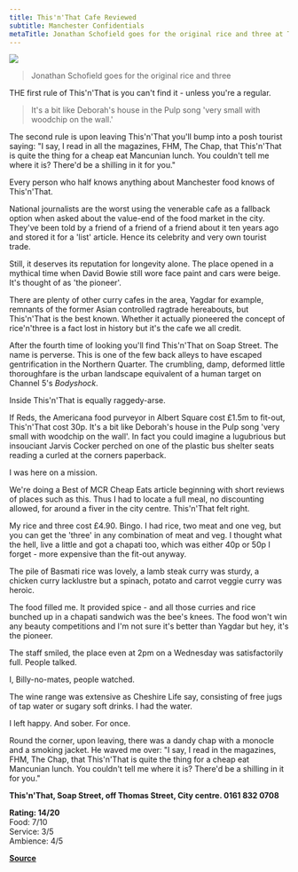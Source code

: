 ```yaml
---
title: This'n'That Cafe Reviewed
subtitle: Manchester Confidentials
metaTitle: Jonathan Schofield goes for the original rice and three at This & That Curry Cafe, Manchester
---
```


![](https://web.archive.org/web/2014/https://old.manchesterconfidential.co.uk/i/O0Y/7GR5_M.jpg)

> Jonathan Schofield goes for the original rice and three

THE first rule of This'n'That is you can't find it - unless you're a regular.

> It's a bit like Deborah's house in the Pulp song 'very small with woodchip on the wall.'

The second rule is upon leaving This'n'That you'll bump into a posh tourist saying: "I say, I read in all the magazines, FHM, The Chap, that This'n'That is quite the thing for a cheap eat Mancunian lunch. You couldn't tell me where it is? There'd be a shilling in it for you."

Every person who half knows anything about Manchester food knows of This'n'That.

National journalists are the worst using the venerable cafe as a fallback option when asked about the value-end of the food market in the city. They've been told by a friend of a friend of a friend about it ten years ago and stored it for a 'list' article. Hence its celebrity and very own tourist trade.

Still, it deserves its reputation for longevity alone. The place opened in a mythical time when David Bowie still wore face paint and cars were beige. It's thought of as 'the pioneer'.

There are plenty of other curry cafes in the area, Yagdar for example, remnants of the former Asian controlled ragtrade hereabouts, but This'n'That is the best known. Whether it actually pioneered the concept of rice'n'three is a fact lost in history but it's the cafe we all credit. 

After the fourth time of looking you'll find This'n'That on Soap Street. The name is perverse. This is one of the few back alleys to have escaped gentrification in the Northern Quarter. The crumbling, damp, deformed little thoroughfare is the urban landscape equivalent of a human target on Channel 5's _Bodyshock_.

Inside This'n'That is equally raggedy-arse.

If Reds, the Americana food purveyor in Albert Square cost £1.5m to fit-out, This'n'That cost 30p. It's a bit like Deborah's house in the Pulp song 'very small with woodchip on the wall'. In fact you could imagine a lugubrious but insouciant Jarvis Cocker perched on one of the plastic bus shelter seats reading a curled at the corners paperback.  

I was here on a mission.

We're doing a Best of MCR Cheap Eats article beginning with short reviews of places such as this. Thus I had to locate a full meal, no discounting allowed, for around a fiver in the city centre. This'n'That felt right.

My rice and three cost £4.90. Bingo. I had rice, two meat and one veg, but you can get the 'three' in any combination of meat and veg. I thought what the hell, live a little and got a chapati too, which was either 40p or 50p I forget - more expensive than the fit-out anyway.  

The pile of Basmati rice was lovely, a lamb steak curry was sturdy, a chicken curry lacklustre but a spinach, potato and carrot veggie curry was heroic.

The food filled me. It provided spice - and all those curries and rice bunched up in a chapati sandwich was the bee's knees. The food won't win any beauty competitions and I'm not sure it's better than Yagdar but hey, it's the pioneer. 

The staff smiled, the place even at 2pm on a Wednesday was satisfactorily full. People talked.

I, Billy-no-mates, people watched.

The wine range was extensive as Cheshire Life say, consisting of free jugs of tap water or sugary soft drinks. I had the water.

I left happy. And sober. For once. 

Round the corner, upon leaving, there was a dandy chap with a monocle and a smoking jacket. He waved me over: "I say, I read in the magazines, FHM, The Chap, that This'n'That is quite the thing for a cheap eat Mancunian lunch. You couldn't tell me where it is? There'd be a shilling in it for you."

**This'n'That, Soap Street, off Thomas Street, City centre. 0161 832 0708**

**Rating: 14/20**  
Food: 7/10  
Service: 3/5  
Ambience: 4/5

**[Source](https://web.archive.org/web/*/http://old.manchesterconfidential.co.uk/Food-and-Drink/Indian/ThisnThat-Cafe-Reviewed)**
